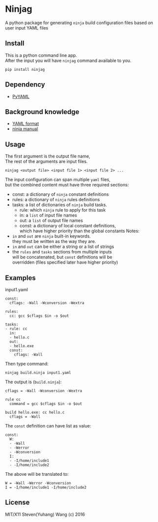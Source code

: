# Ninjag
A python package for generating `ninja` build configuration files based on user input YAML files

## Install
This is a python command line app.  
After the input you will have `ninjag` command
available to you.
```
pip install ninjag
```

## Dependency
* [PyYAML](https://github.com/yaml/pyyaml)

## Background knowledge
* [YAML format](https://learn.getgrav.org/advanced/yaml)
* [ninja manual](https://ninja-build.org/manual.html#_introduction)

## Usage
The first argument is the output file name,  
The rest of the arguments are input files.
```
ninjag <output file> <input file 1> <input file 2> ...
```

The input configuration can span multiple `yaml` files,  
but the combined content must have three required sections:  
* const: a dictionary of `ninja` constant definitions
* rules: a dictionary of `ninja` rules definitions
* tasks: a list of dictionaries of `ninja` build tasks.  
  - rule: which `ninja` rule to apply for this task
  - in: a `list` of input file names
  - out: a `list` of output file names
  - const: a dictionary  of local constant definitions,  
    which have higher priority than the global constants
Notes:
* `in` and `out` are `ninja` built-in keywords.  
  they must be written as the way they are.
* `in` and `out` can be either a string or a list of strings
* the `rules` and `tasks` sections from multiple inputs  
  will be concatenated, but `const` definitions will be  
  overridden (files specified later have higher priority)


## Examples
input1.yaml
```
const:
  cflags: -Wall -Wconversion -Wextra

rules:
  cc: gcc $cflags $in -o $out

tasks:
- rule: cc
  in:
  - hello.c
  out:
  - hello.exe
  const:
    cflags: -Wall

```

Then type command:
```
ninjag build.ninja input1.yaml
```
The output is (`build.ninja`):
```
cflags = -Wall -Wconversion -Wextra

rule cc
  command = gcc $cflags $in -o $out

build hello.exe: cc hello.c
  cflags = -Wall

```


The `const` definition can have list as value:
```
const:
  W:
  - -Wall
  - -Werror
  - -Wconversion
  I:
  - -I/home/include1
  - -I/home/include2
```
The above will be translated to:
```
W = -Wall -Werror -Wconversion
I = -I/home/include1 -I/home/include2
```

## License
MIT/X11 Steven(Yuhang) Wang (c) 2016
